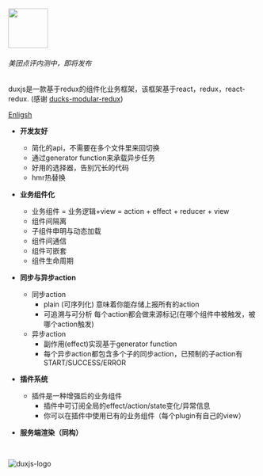 #	<img src="https://p1.meituan.net/dpgroup/0bc47eab6e17ac64a88539968e3ae8fc91606.png" height="80"/>

###### _美团点评内测中，即将发布_

duxjs是一款基于redux的组件化业务框架，该框架基于react，redux，react-redux. (感谢 [ducks-modular-redux](https://github.com/erikras/ducks-modular-redux))

[Enligsh](./README.md)

* **开发友好**

  * 简化的api，不需要在多个文件里来回切换
  * 通过generator function来承载异步任务
  * 好用的选择器，告别冗长的代码
  * hmr热替换

* **业务组件化**

  * 业务组件 = 业务逻辑+view = action + effect + reducer + view
  * 组件间隔离
  * 子组件申明与动态加载
  * 组件间通信
  * 组件可嵌套
  * 组件生命周期

* **同步与异步action**

  * 同步action
    * plain (可序列化) 意味着你能存储上报所有的action
    * 可追溯与可分析 每个action都会做来源标记(在哪个组件中被触发，被哪个action触发)
  * 异步action
    * 副作用(effect)实现基于generator function
    * 每个异步action都包含多个子的同步action，已预制的子action有START/SUCCESS/ERROR

* **插件系统**

  * 插件是一种增强后的业务组件
    * 插件中可订阅全局的effect/action/state变化/异常信息
    * 你可以在插件中使用已有的业务组件（每个plugin有自己的view）

* **服务端渲染（同构）**

  ​



![duxjs-logo](https://p0.meituan.net/dpgroup/14ae1d9491966089bdaedf4350aceab7126690.png)

